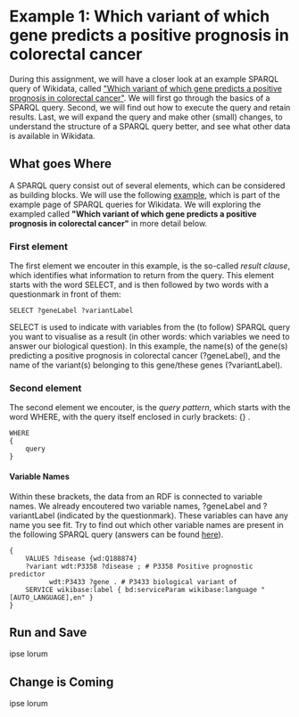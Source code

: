 Example 1: Which variant of which gene predicts a positive prognosis in colorectal cancer
=================

During this assignment, we will have a closer look at an example SPARQL query of Wikidata, called ["Which variant of which gene predicts a positive prognosis in colorectal cancer"](https://www.wikidata.org/wiki/Wikidata:SPARQL_query_service/queries/examples#Which_variant_of_which_gene_predicts_a_positive_prognosis_in_colorectal_cancer). We will first go through the basics of a SPARQL query. Second, we will find out how to execute the query and retain results. Last, we will expand the query and make other (small) changes, to understand the structure of a SPARQL query better, and see what other data is available in Wikidata.

## What goes Where

A SPARQL query consist out of several elements, which can be considered as building blocks. 
We will use the following [example](https://www.wikidata.org/wiki/Wikidata:SPARQL_query_service/queries/examples#Which_variant_of_which_gene_predicts_a_positive_prognosis_in_colorectal_cancer), which is part of the example page of SPARQL queries for Wikidata. 
We will exploring the exampled called **"Which variant of which gene predicts a positive prognosis in colorectal cancer"** in more detail below.

### First element

The first element we encouter in this example, is the so-called _result clause_, which identifies what information to return from the query. 
This element starts with the word SELECT, and is then followed by two words with a questionmark in front of them:

```sparql 
SELECT ?geneLabel ?variantLabel
```

SELECT is used to indicate with variables from the (to follow) SPARQL query you want to visualise as a result (in other words: which variables we need to answer our biological question). In this example, the name(s) of the gene(s) predicting a positive prognosis in colorectal cancer (?geneLabel), and the name of the variant(s) belonging to this gene/these genes (?variantLabel).

### Second element

The second element we encouter, is the _query pattern_, which starts with the word WHERE, with the query itself enclosed in curly brackets: {} .

```sparql 
WHERE
{ 
	query
}
```

#### Variable Names

Within these brackets, the data from an RDF is connected to variable names. We already encoutered two variable names, ?geneLabel and ?variantLabel (indicated by the questionmark). These variables can have any name you see fit. Try to find out which other variable names are present in the following SPARQL query (answers can be found [here](/AnswersAssignment1.md)).

```sparql 
{ 
	VALUES ?disease {wd:Q188874}
    ?variant wdt:P3358 ?disease ; # P3358 Positive prognostic predictor
          wdt:P3433 ?gene . # P3433 biological variant of
	SERVICE wikibase:label { bd:serviceParam wikibase:language "[AUTO_LANGUAGE],en" }
}
```

## Run and Save

ipse lorum

## Change is Coming 

ipse lorum


